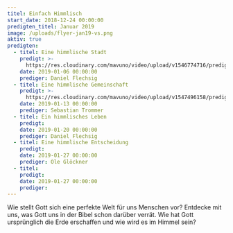 ```yaml
---
titel: Einfach Himmlisch
start_date: 2018-12-24 00:00:00
predigten_titel: Januar 2019
image: /uploads/flyer-jan19-vs.png
aktiv: true
predigten:
  - titel: Eine himmlische Stadt
    predigt: >-
      https://res.cloudinary.com/mavuno/video/upload/v1546774716/predigten/Einfach%20himmlisch/20190106_Predigt_Flechsig_einfach_himmlisch_01.mp3
    date: 2019-01-06 00:00:00
    prediger: Daniel Flechsig
  - titel: Eine himmlische Gemeinschaft
    predigt: >-
      https://res.cloudinary.com/mavuno/video/upload/v1547496158/predigten/Einfach%20himmlisch/20190113_Predigt_Trommer_einfach_himmlisch_02.mp3
    date: 2019-01-13 00:00:00
    prediger: Sebastian Trommer
  - titel: Ein himmlisches Leben
    predigt:
    date: 2019-01-20 00:00:00
    prediger: Daniel Flechsig
  - titel: Eine himmlische Entscheidung
    predigt:
    date: 2019-01-27 00:00:00
    prediger: Ole Glöckner
  - titel:
    predigt:
    date: 2019-01-27 00:00:00
    prediger:
---
```


Wie stellt Gott sich eine perfekte Welt für uns Menschen vor? Entdecke mit uns, was Gott uns in der Bibel schon darüber verrät. Wie hat Gott ursprünglich die Erde erschaffen und wie wird es im Himmel sein?
